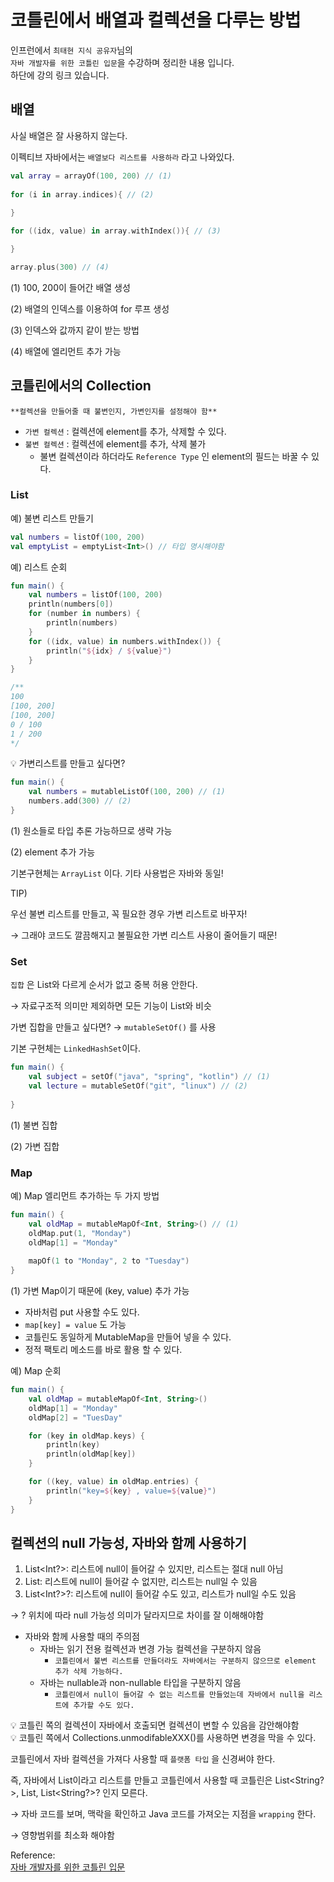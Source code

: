 # 코틀린에서 배열과 컬렉션을 다루는 방법

인프런에서 `최태현 지식 공유자`님의   
`자바 개발자를 위한 코틀린 입문`을 수강하며  정리한 내용 입니다.  
하단에 강의 링크 있습니다.

## 배열

사실 배열은 잘 사용하지 않는다.

이펙티브 자바에서는 `배열보다 리스트를 사용하라` 라고 나와있다.

```kotlin
val array = arrayOf(100, 200) // (1)
    
for (i in array.indices){ // (2)
        
}

for ((idx, value) in array.withIndex()){ // (3)

}

array.plus(300) // (4)
```

(1) 100, 200이 들어간 배열 생성

(2) 배열의 인덱스를 이용하여 for 루프 생성

(3) 인덱스와 값까지 같이 받는 방법

(4) 배열에 엘리먼트 추가 가능

## 코틀린에서의 Collection

`**컬렉션을 만들어줄 때 불변인지, 가변인지를 설정해야 함**`

- `가변 컬렉션` : 컬렉션에 element를 추가, 삭제할 수 있다.
- `불변 컬렉션` : 컬렉션에 element를 추가, 삭제 불가
    - 불변 컬렉션이라 하더라도 `Reference Type` 인 element의 필드는 바꿀 수 있다.

### List

예) 불변 리스트 만들기

```kotlin
val numbers = listOf(100, 200)
val emptyList = emptyList<Int>() // 타입 명시해야함
```

예) 리스트 순회

```kotlin
fun main() {
    val numbers = listOf(100, 200)
    println(numbers[0])
    for (number in numbers) {
        println(numbers)
    }
    for ((idx, value) in numbers.withIndex()) {
        println("${idx} / ${value}")
    }
}

/**
100
[100, 200]
[100, 200]
0 / 100
1 / 200
*/
```

<aside>
💡 가변리스트를 만들고 싶다면?

</aside>

```kotlin
fun main() {
    val numbers = mutableListOf(100, 200) // (1)
    numbers.add(300) // (2)
}
```

(1) 원소들로 타입 추론 가능하므로 생략 가능

(2) element 추가 가능

기본구현체는 `ArrayList` 이다. 기타 사용법은 자바와 동일!

TIP)

우선 불변 리스트를 만들고, 꼭 필요한 경우 가변 리스트로 바꾸자!

→ 그래야 코드도 깔끔해지고 불필요한 가변 리스트 사용이 줄어들기 때문!

### Set

`집합` 은 List와 다르게 순서가 없고 중복 허용 안한다.

→ 자료구조적 의미만 제외하면 모든 기능이 List와 비슷

가변 집합을 만들고 싶다면? → `mutableSetOf()` 를 사용

기본 구현체는 `LinkedHashSet`이다.

```kotlin
fun main() {
    val subject = setOf("java", "spring", "kotlin") // (1)
    val lecture = mutableSetOf("git", "linux") // (2)
    
}
```

(1) 불변 집합

(2) 가변 집합

### Map

예) Map 엘리먼트 추가하는 두 가지 방법

```kotlin
fun main() {
    val oldMap = mutableMapOf<Int, String>() // (1)
    oldMap.put(1, "Monday")
    oldMap[1] = "Monday" 
    
    mapOf(1 to "Monday", 2 to "Tuesday")
}
```

(1) 가변 Map이기 때문에 (key, value) 추가 가능

- 자바처럼 put 사용할 수도 있다.
- `map[key] = value` 도 가능
- 코틀린도 동일하게 MutableMap을 만들어 넣을 수 있다.
- 정적 팩토리 메소드를 바로 활용 할 수 있다.

예) Map 순회

```kotlin
fun main() {
    val oldMap = mutableMapOf<Int, String>()
    oldMap[1] = "Monday"
    oldMap[2] = "TuesDay"

    for (key in oldMap.keys) {
        println(key)
        println(oldMap[key])
    }

    for ((key, value) in oldMap.entries) {
        println("key=${key} , value=${value}")
    }
}
```

## 컬렉션의 null 가능성, 자바와 함께 사용하기

1. List<Int?>: 리스트에 null이 들어갈 수 있지만, 리스트는 절대 null 아님
2. List<Int>: 리스트에 null이 들어갈 수 없지만, 리스트는 null일 수 있음
3. List<Int?>?: 리스트에 null이 들어갈 수도 있고, 리스트가 null일 수도 있음

→ ? 위치에 따라 null 가능성 의미가 달라지므로 차이를 잘 이해해야함

- 자바와 함께 사용할 때의 주의점
    - 자바는 읽기 전용 컬렉션과 변경 가능 컬렉션을 구분하지 않음
        - `코틀린에서 불변 리스트를 만들더라도 자바에서는 구분하지 않으므로 element 추가 삭제 가능하다.`
    - 자바는 nullable과 non-nullable 타입을 구분하지 않음
        - `코틀린에서 null이 들어갈 수 없는 리스트를 만들었는데 자바에서 null을 리스트에 추가할 수도 있다.`

<aside>
💡 코틀린 쪽의 컬렉션이 자바에서 호출되면 컬렉션이 변할 수 있음을 감안해야함

</aside>

<aside>
💡 코틀린 쪽에서 Collections.unmodifableXXX()를 사용하면 변경을 막을 수 있다.

</aside>

코틀린에서 자바 컬렉션을 가져다 사용할 때 `플랫폼 타입` 을 신경써야 한다.

즉, 자바에서 List<String>이라고 리스트를 만들고 코틀린에서 사용할 때 코틀린은 List<String?>, List<String>, List<String?>? 인지 모른다.

→ 자바 코드를 보며, 맥락을 확인하고 Java 코드를 가져오는 지점을 `wrapping` 한다.

→ 영향범위를 최소화 해야함

Reference:  
[자바 개발자를 위한 코틀린 입문](https://www.inflearn.com/course/java-to-kotlin/dashboard)